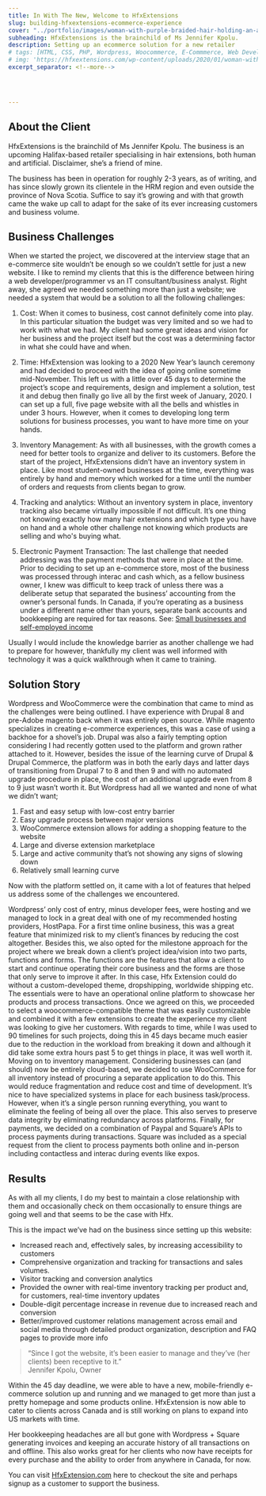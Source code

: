 ```yaml
---
title: In With The New, Welcome to HfxExtensions
slug: building-hfxextensions-ecommerce-experience
cover: "../portfolio/images/woman-with-purple-braided-hair-holding-an-android-smartphone-936012.jpg"
subheading: HfxExtensions is the brainchild of Ms Jennifer Kpolu.
description: Setting up an ecommerce solution for a new retailer
# tags: [HTML, CSS, PHP, Wordpress, Woocommerce, E-Commmerce, Web Development, Paypal, RESTAPI]
# img: 'https://hfxextensions.com/wp-content/uploads/2020/01/woman-with-purple-braided-hair-holding-an-android-smartphone-936012.jpg'
excerpt_separator: <!--more-->




---
```


## About the Client

HfxExtensions is the brainchild of Ms Jennifer Kpolu. The business is an upcoming Halifax-based retailer specialising in hair extensions, both human and artificial. Disclaimer,
she’s a friend of mine.

The business has been in operation for roughly 2-3 years, as of writing, and has
since slowly grown its clientele in the HRM region and even outside the province of Nova
Scotia. Suffice to say it’s growing and with that growth came the wake up call to adapt for the
sake of its ever increasing customers and business volume.

## Business Challenges

When we started the project, we discovered at the interview stage that an
e-commerce site wouldn’t be enough so we couldn’t settle for just a new website. I like to
remind my clients that this is the difference between hiring a web developer/programmer vs
an IT consultant/business analyst. Right away, she agreed we needed something more than
just a website; we needed a system that would be a solution to all the following challenges:

1. Cost: When it comes to business, cost cannot definitely come into play. In this
particular situation the budget was very limited and so we had to work with what we
had. My client had some great ideas and vision for her business and the project itself
but the cost was a determining factor in what she could have and when.

2. Time: HfxExtension was looking to a 2020 New Year’s launch ceremony and had
decided to proceed with the idea of going online sometime mid-November. This left
us with a little over 45 days to determine the project’s scope and requirements,
design and implement a solution, test it and debug then finally go live all by the first
week of January, 2020. I can set up a full, five page website with all the bells and
whistles in under 3 hours. However, when it comes to developing long term solutions
for business processes, you want to have more time on your hands.

3. Inventory Management: As with all businesses, with the growth comes a need for
better tools to organize and deliver to its customers. Before the start of the project,
HfxExtensions didn’t have an inventory system in place. Like most student-owned
businesses at the time, everything was entirely by hand and memory which worked
for a time until the number of orders and requests from clients began to grow.

4. Tracking and analytics: Without an inventory system in place, inventory tracking
also became virtually impossible if not difficult. It’s one thing not knowing exactly how
many hair extensions and which type you have on hand and a whole other challenge
not knowing which products are selling and who's buying what.

5. Electronic Payment Transaction: The last challenge that needed addressing was
the payment methods that were in place at the time. Prior to deciding to set up an
e-commerce store, most of the business was processed through interac and cash
which, as a fellow business owner, I knew was difficult to keep track of unless there
was a deliberate setup that separated the business’ accounting from the owner’s
personal funds. In Canada, if you’re operating as a business under a different name
other than yours, separate bank accounts and bookkeeping are required for tax
reasons.
See: [Small businesses and self-employed income](https://www.canada.ca/en/revenue-agency/services/tax/businesses/small-businesses-self-employed-income.html)

Usually I would include the knowledge barrier as another challenge we had to prepare for
however, thankfully my client was well informed with technology it was a quick walkthrough
when it came to training.

## Solution Story

Wordpress and WooCommerce were the combination that came to mind as the
challenges were being outlined. I have experience with Drupal 8 and pre-Adobe magento
back when it was entirely open source. While magento specializes in creating e-commerce
experiences, this was a case of using a backhoe for a shovel’s job. Drupal was also a fairly
tempting option considering I had recently gotten used to the platform and grown rather
attached to it. However, besides the issue of the learning curve of Drupal & Drupal
Commerce, the platform was in both the early days and latter days of transitioning from
Drupal 7 to 8 and then 9 and with no automated upgrade procedure in place, the cost of an
additional upgrade even from 8 to 9 just wasn’t worth it. But Wordpress had all we wanted
and none of what we didn’t want;

1. Fast and easy setup with low-cost entry barrier
2. Easy upgrade process between major versions
3. WooCommerce extension allows for adding a shopping feature to the website
4. Large and diverse extension marketplace
5. Large and active community that’s not showing any signs of slowing down
6. Relatively small learning curve

Now with the platform settled on, it came with a lot of features that helped us address
some of the challenges we encountered.

Wordpress’ only cost of entry, minus developer fees, were hosting and we managed
to lock in a great deal with one of my recommended hosting providers, HostPapa. For a first
time online business, this was a great feature that minimized risk to my client’s finances by
reducing the cost altogether. Besides this, we also opted for the milestone approach for the
project where we break down a client’s project idea/vision into two parts, functions and
forms. The functions are the features that allow a client to start and continue operating their
core business and the forms are those that only serve to improve it after. In this case, Hfx
Extension could do without a custom-developed theme, dropshipping, worldwide shipping
etc. The essentials were to have an operational online platform to showcase her products
and process transactions. Once we agreed on this, we proceeded to select a
woocommerce-compatible theme that was easily customizable and combined it with a few
extensions to create the experience my client was looking to give her customers.
With regards to time, while I was used to 90 timelines for such projects, doing this in
45 days became much easier due to the reduction in the workload from breaking it down and
although it did take some extra hours past 5 to get things in place, it was well worth it.
Moving on to inventory management. Considering businesses can (and should) now
be entirely cloud-based, we decided to use WooCommerce for all inventory instead of
procuring a separate application to do this. This would reduce fragmentation and reduce cost
and time of development. It’s nice to have specialized systems in place for each business
task/process. However, when it’s a single person running everything, you want to eliminate
the feeling of being all over the place. This also serves to preserve data integrity by
eliminating redundancy across platforms.
Finally, for payments, we decided on a combination of Paypal and Square’s APIs to
process payments during transactions. Square was included as a special request from the
client to process payments both online and in-person including contactless and interac
during events like expos.

## Results

As with all my clients, I do my best to maintain a close relationship with them and occasionally
check on them occasionally to ensure things are going well and that seems to be the case
with Hfx.

This is the impact we’ve had on the business since setting up this website:

- Increased reach and, effectively sales, by increasing accessibility to customers
- Comprehensive organization and tracking for transactions and sales volumes.
- Visitor tracking and conversion analytics
- Provided the owner with real-time inventory tracking per product and, for customers,
real-time inventory updates
- Double-digit percentage increase in revenue due to increased reach and conversion
- Better/improved customer relations management across email and social media
through detailed product organization, description and FAQ pages to provide more
info

<blockquote class="blockquote"> “Since I got the website, it’s been easier to manage and they’ve (her clients) been receptive to it.” <div class="blockquote-source">Jennifer Kpolu, Owner</div>
</blockquote>

Within the 45 day deadline, we were able to have a new, mobile-friendly e-commerce
solution up and running and we managed to get more than just a pretty homepage and some
products online. HfxExtension is now able to cater to clients across Canada and is still
working on plans to expand into US markets with time.

Her bookkeeping headaches are all but gone with Wordpress + Square generating
invoices and keeping an accurate history of all transactions on and offline. This also works
great for her clients who now have receipts for every purchase and the ability to order from
anywhere in Canada, for now.

You can visit [HfxExtension.com](https://hfxextensions.com/) here to checkout the site and perhaps signup as a customer to support the business.
